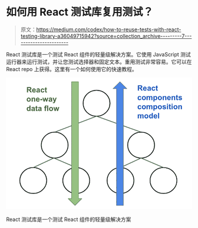 # 如何用 React 测试库复用测试？

> 原文：<https://medium.com/codex/how-to-reuse-tests-with-react-testing-library-a36049715942?source=collection_archive---------7----------------------->

React 测试库是一个测试 React 组件的轻量级解决方案。它使用 JavaScript 测试运行器来运行测试，并让您测试选择器和固定文本。重用测试非常容易。它可以在 React repo 上获得。这里有一个如何使用它的快速教程。

![](img/4a245d656ad266fe28cd655610f76a13.png)

React 测试库是一个测试 React 组件的轻量级解决方案